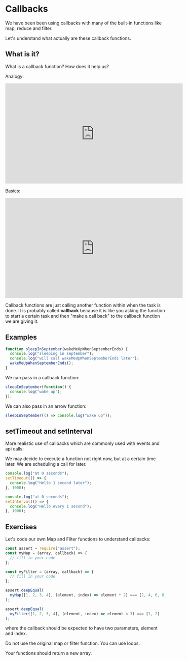 # Callbacks

We have been been using callbacks with many of the built-in functions like map, reduce and filter.

Let's understand what actually are these callback functions.

## What is it?

What is a callback function? How does it help us?

Analogy:

<iframe width="560" height="315" src="https://www.youtube-nocookie.com/embed/-mir74x3f5Y" frameborder="0" allow="accelerometer; autoplay; encrypted-media; gyroscope; picture-in-picture" allowfullscreen></iframe>

Basics:

<iframe width="560" height="315" src="https://www.youtube-nocookie.com/embed/haz4SBcEYAw" frameborder="0" allow="accelerometer; autoplay; encrypted-media; gyroscope; picture-in-picture" allowfullscreen></iframe>

Callback functions are just calling another function within when the task is done. It is probably called **callback** because it is like you asking the function to start a certain task and then "make a call back" to the callback function we are giving it.

## Examples

```js
function sleepInSeptember(wakeMeUpWhenSeptemberEnds) {
  console.log("sleeping in september");
  console.log("will call wakeMeUpWhenSeptemberEnds later");
  wakeMeUpWhenSeptemberEnds();
}
```

We can pass in a callback function:

```js
sleepInSeptember(function() {
  console.log("wake up");
});
```

We can also pass in an arrow function:

```js
sleepInSeptember(() => console.log("wake up"));
```

## setTimeout and setInterval

More realistic use of callbacks which are commonly used with events and api calls:

We may decide to execute a function not right now, but at a certain time later. We are scheduling a call for later.

```js
console.log("at 0 seconds");
setTimeout(() => {
  console.log("Hello 1 second later");
}, 1000);
```

```js
console.log("at 0 seconds");
setInterval(() => {
  console.log("Hello every 1 second");
}, 1000);
```

## Exercises

Let's code our own Map and Filter functions to understand callbacks:

```js
const assert = require("assert");
const myMap = (array, callback) => {
  // fill in your code
};

const myFilter = (array, callback) => {
  // fill in your code
};

assert.deepEqual(
  myMap([1, 2, 3, 4], (element, index) => element * 2) === [2, 4, 6, 8]
);

assert.deepEqual(
  myFilter([1, 2, 3, 4], (element, index) => element < 3) === [1, 2]
);
```

where the callback should be expected to have two parameters, element and index.

Do not use the original map or filter function. You can use loops.

Your functions should return a new array.
